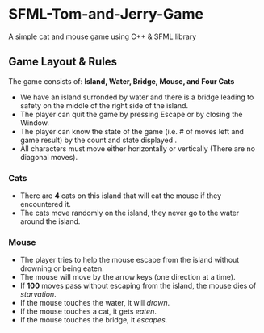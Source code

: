 # SFML-Tom-and-Jerry-Game
A simple cat and mouse game using C++ &amp; SFML library

## Game Layout & Rules
The game consists of: **Island, Water, Bridge, Mouse, and Four Cats**
- We have an island surronded by water and there is a bridge leading to safety on the middle of the right side of the island.
-	The player can quit the game by pressing Escape or by closing the Window.
-	The player can know the state of the game (i.e. # of moves left and game result) by the count and state displayed .
-	All characters must move either horizontally or vertically (There are no diagonal moves).

### Cats
-	There are **4** cats on this island that will eat the mouse if they encountered it.  
-	The cats move randomly on the island, they never go to the water around the island.

### Mouse
- The player tries to help the mouse escape from the island without drowning or being eaten.
-	The mouse will move by the arrow keys (one direction at a time).
-	If **100** moves pass without escaping from the island, the mouse dies of *starvation*.
-	If the mouse touches the water, it will *drown*.
-	If the mouse touches a cat, it gets *eaten*.
-	If the mouse touches the bridge, it *escapes*.
